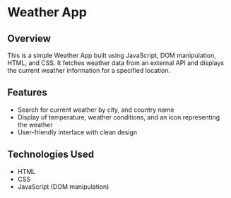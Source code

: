 # Weather App

## Overview
This is a simple Weather App built using JavaScript, DOM manipulation, HTML, and CSS. It fetches weather data from an external API and displays the current weather information for a specified location.

## Features
- Search for current weather by city, and country name
- Display of temperature, weather conditions, and an icon representing the weather
- User-friendly interface with clean design

## Technologies Used
- HTML
- CSS
- JavaScript (DOM manipulation)
